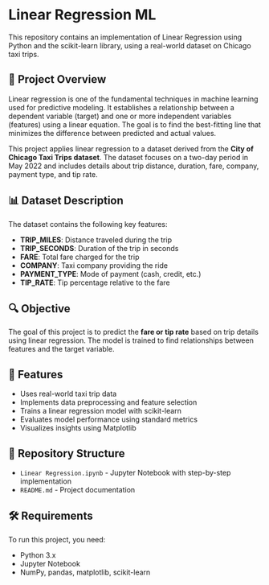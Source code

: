 # Linear Regression ML

This repository contains an implementation of Linear Regression using Python and the scikit-learn library, using a real-world dataset on Chicago taxi trips.

## 📖 Project Overview
Linear regression is one of the fundamental techniques in machine learning used for predictive modeling. It establishes a relationship between a dependent variable (target) and one or more independent variables (features) using a linear equation. The goal is to find the best-fitting line that minimizes the difference between predicted and actual values.

This project applies linear regression to a dataset derived from the **City of Chicago Taxi Trips dataset**. The dataset focuses on a two-day period in May 2022 and includes details about trip distance, duration, fare, company, payment type, and tip rate.

## 📊 Dataset Description
The dataset contains the following key features:
- **TRIP_MILES**: Distance traveled during the trip
- **TRIP_SECONDS**: Duration of the trip in seconds
- **FARE**: Total fare charged for the trip
- **COMPANY**: Taxi company providing the ride
- **PAYMENT_TYPE**: Mode of payment (cash, credit, etc.)
- **TIP_RATE**: Tip percentage relative to the fare

## 🔍 Objective
The goal of this project is to predict the **fare or tip rate** based on trip details using linear regression. The model is trained to find relationships between features and the target variable.

## 📌 Features
- Uses real-world taxi trip data
- Implements data preprocessing and feature selection
- Trains a linear regression model with scikit-learn
- Evaluates model performance using standard metrics
- Visualizes insights using Matplotlib

## 📂 Repository Structure
- `Linear Regression.ipynb` - Jupyter Notebook with step-by-step implementation
- `README.md` - Project documentation

## 🛠 Requirements
To run this project, you need:
- Python 3.x
- Jupyter Notebook
- NumPy, pandas, matplotlib, scikit-learn
